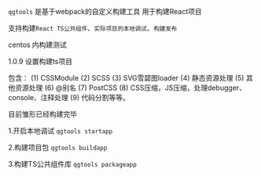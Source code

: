 `qgtools` 是基于webpack的自定义构建工具 用于构建React项目

支持构建`React TS公共组件`、`实际项目的本地调试`、`构建发布`

centos 内构建测试

1.0.9 设置构建ts项目

包含：
(1) CSSModule
(2) SCSS
(3) SVG雪碧图loader
(4) 静态资源处理
(5) 其他资源处理
(6) @别名
(7) PostCSS
(8) CSS压缩，JS压缩，处理debugger、console、注释处理
(9) 代码分割等等。

目前雏形已经构建完毕 

1.开启本地调试 `qgtools startapp`

2.构建项目包 `qgtools buildapp`

3.构建TS公共组件库 `qgtools packageapp`